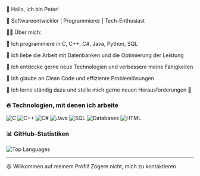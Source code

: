 👋 Hallo, ich bin Peter!

🚀 Softwareentwickler | Programmierer | Tech-Enthusiast

👨‍💻 Über mich:

🔹 Ich programmiere in C, C++, C#, Java, Python, SQL

🔹 Ich liebe die Arbeit mit Datenbanken und die Optimierung der Leistung

🔹 Ich entdecke gerne neue Technologien und verbessere meine Fähigkeiten

🔹 Ich glaube an Clean Code und effiziente Problemlösungen

🔹 Ich lerne ständig dazu und stelle mich gerne neuen Herausforderungen 🚀

### 🔥 Technologien, mit denen ich arbeite
![C](https://img.shields.io/badge/C-00599C?style=for-the-badge&logo=c&logoColor=white)
![C++](https://img.shields.io/badge/C++-00599C?style=for-the-badge&logo=c%2B%2B&logoColor=white)
![C#](https://img.shields.io/badge/C%23-239120?style=for-the-badge&logo=c-sharp&logoColor=white)
![Java](https://img.shields.io/badge/Java-007396?style=for-the-badge&logo=java&logoColor=white)
![SQL](https://img.shields.io/badge/SQL-CC2927?style=for-the-badge&logo=microsoft-sql-server&logoColor=white)
![Databases](https://img.shields.io/badge/Databases-4479A1?style=for-the-badge&logo=mysql&logoColor=white)
![HTML](https://img.shields.io/badge/HTML5-E34F26?style=for-the-badge&logo=html5&logoColor=white)

### 📊 GitHub-Statistiken
![Top Languages](https://github-readme-stats-git-masterrstaa-rickstaa.vercel.app/api/top-langs/?username=horskypeter&layout=compact&theme=radical)

---

😃 Willkommen auf meinem Profil! Zögere nicht, mich zu kontaktieren.
